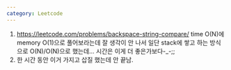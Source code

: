 ```yaml
---
category: Leetcode
---
```


1. <https://leetcode.com/problems/backspace-string-compare/> time O(N)에 memory O(1)으로 풀어보라는데 잘 생각이 안 나서 일단 stack에 쌓고 하는 방식으로 O(N)/O(N)으로 했는데... 시간은 이게 더 좋은가보다-_-;;
2. 한 시간 동안 이거 가지고 삽질 했는데 안 끝남.
